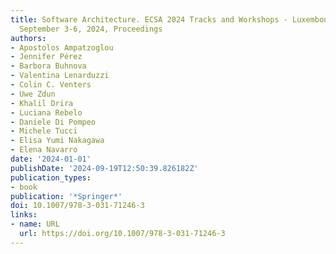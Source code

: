 ```yaml
---
title: Software Architecture. ECSA 2024 Tracks and Workshops - Luxembourg City, Luxembourg,
  September 3-6, 2024, Proceedings
authors:
- Apostolos Ampatzoglou
- Jennifer Pérez
- Barbora Buhnova
- Valentina Lenarduzzi
- Colin C. Venters
- Uwe Zdun
- Khalil Drira
- Luciana Rebelo
- Daniele Di Pompeo
- Michele Tucci
- Elisa Yumi Nakagawa
- Elena Navarro
date: '2024-01-01'
publishDate: '2024-09-19T12:50:39.826182Z'
publication_types:
- book
publication: '*Springer*'
doi: 10.1007/978-3-031-71246-3
links:
- name: URL
  url: https://doi.org/10.1007/978-3-031-71246-3
---
```

